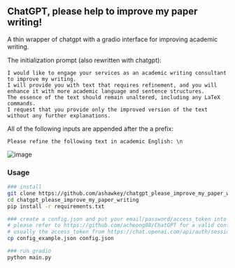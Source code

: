 ## ChatGPT, please help to improve my paper writing!

A thin wrapper of chatgpt with a gradio interface for improving academic writing.

The initialization prompt (also rewritten with chatgpt):
```
I would like to engage your services as an academic writing consultant to improve my writing. 
I will provide you with text that requires refinement, and you will enhance it with more academic language and sentence structures.
The essence of the text should remain unaltered, including any LaTeX commands. 
I request that you provide only the improved version of the text without any further explanations.
```

All of the following inputs are appended after the a prefix:
```
Please refine the following text in academic English: \n
```

![image](https://user-images.githubusercontent.com/25863658/220162062-21b0e6cc-acb4-457b-88af-5da7543593a2.png)

### Usage
```bash
### install
git clone https://github.com/ashawkey/chatgpt_please_improve_my_paper_writing.git
cd chatgpt_please_improve_my_paper_writing
pip install -r requirements.txt

### create a config.json and put your email/password/access_token into it.
# please refer to https://github.com/acheong08/ChatGPT for a valid config.
# usually the access_token from https://chat.openai.com/api/auth/session is enough.
cp config_example.json config.json

### run gradio
python main.py
```
